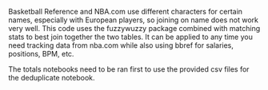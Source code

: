 Basketball Reference and NBA.com use different characters for certain names, especially with European players, so joining on name does not work very well. This code uses the fuzzywuzzy package combined with matching stats to best join together the two tables. It can be applied to any time you need tracking data from nba.com while also using bbref for salaries, positions, BPM, etc.

The totals notebooks need to be ran first to use the provided csv files for the deduplicate notebook.
